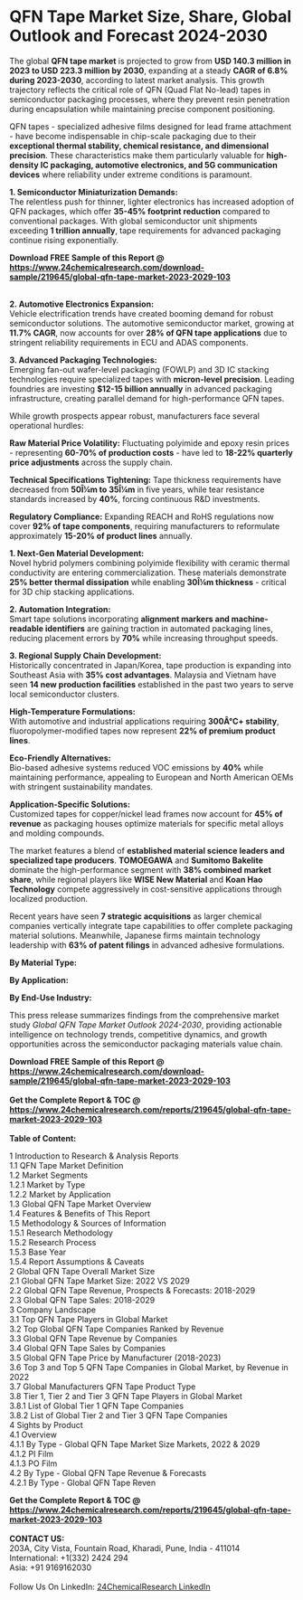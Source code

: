<h1>QFN Tape Market Size, Share, Global Outlook and Forecast 2024-2030</h1><p>The global <strong>QFN tape market</strong> is projected to grow from <strong>USD 140.3 million in 2023 to USD 223.3 million by 2030</strong>, expanding at a steady <strong>CAGR of 6.8% during 2023-2030</strong>, according to latest market analysis. This growth trajectory reflects the critical role of QFN (Quad Flat No-lead) tapes in semiconductor packaging processes, where they prevent resin penetration during encapsulation while maintaining precise component positioning.</p><p>QFN tapes - specialized adhesive films designed for lead frame attachment - have become indispensable in chip-scale packaging due to their <strong>exceptional thermal stability, chemical resistance, and dimensional precision</strong>. These characteristics make them particularly valuable for <strong>high-density IC packaging, automotive electronics, and 5G communication devices</strong> where reliability under extreme conditions is paramount.</p><p><strong>1. Semiconductor Miniaturization Demands:</strong><br>
The relentless push for thinner, lighter electronics has increased adoption of QFN packages, which offer <strong>35-45% footprint reduction</strong> compared to conventional packages. With global semiconductor unit shipments exceeding <strong>1 trillion annually</strong>, tape requirements for advanced packaging continue rising exponentially.</p><div><b>Download FREE Sample of this Report @ 
            <a href="https://www.24chemicalresearch.com/download-sample/219645/global-qfn-tape-market-2023-2029-103">
            https://www.24chemicalresearch.com/download-sample/219645/global-qfn-tape-market-2023-2029-103</a></b></div><br><p><strong>2. Automotive Electronics Expansion:</strong><br>
Vehicle electrification trends have created booming demand for robust semiconductor solutions. The automotive semiconductor market, growing at <strong>11.7% CAGR</strong>, now accounts for over <strong>28% of QFN tape applications</strong> due to stringent reliability requirements in ECU and ADAS components.</p><p><strong>3. Advanced Packaging Technologies:</strong><br>
Emerging fan-out wafer-level packaging (FOWLP) and 3D IC stacking technologies require specialized tapes with <strong>micron-level precision</strong>. Leading foundries are investing <strong>$12-15 billion annually</strong> in advanced packaging infrastructure, creating parallel demand for high-performance QFN tapes.</p><p>While growth prospects appear robust, manufacturers face several operational hurdles:</p><p><strong>Raw Material Price Volatility:</strong> Fluctuating polyimide and epoxy resin prices - representing <strong>60-70% of production costs</strong> - have led to <strong>18-22% quarterly price adjustments</strong> across the supply chain.</p><p><strong>Technical Specifications Tightening:</strong> Tape thickness requirements have decreased from <strong>50Î¼m to 35Î¼m</strong> in five years, while tear resistance standards increased by <strong>40%</strong>, forcing continuous R&amp;D investments.</p><p><strong>Regulatory Compliance:</strong> Expanding REACH and RoHS regulations now cover <strong>92% of tape components</strong>, requiring manufacturers to reformulate approximately <strong>15-20% of product lines</strong> annually.</p><p><strong>1. Next-Gen Material Development:</strong><br>
Novel hybrid polymers combining polyimide flexibility with ceramic thermal conductivity are entering commercialization. These materials demonstrate <strong>25% better thermal dissipation</strong> while enabling <strong>30Î¼m thickness</strong> - critical for 3D chip stacking applications.</p><p><strong>2. Automation Integration:</strong><br>
Smart tape solutions incorporating <strong>alignment markers and machine-readable identifiers</strong> are gaining traction in automated packaging lines, reducing placement errors by <strong>70%</strong> while increasing throughput speeds.</p><p><strong>3. Regional Supply Chain Development:</strong><br>
Historically concentrated in Japan/Korea, tape production is expanding into Southeast Asia with <strong>35% cost advantages</strong>. Malaysia and Vietnam have seen <strong>14 new production facilities</strong> established in the past two years to serve local semiconductor clusters.</p><p><strong>High-Temperature Formulations:</strong><br>
    With automotive and industrial applications requiring <strong>300Â°C+ stability</strong>, fluoropolymer-modified tapes now represent <strong>22% of premium product lines</strong>.</p><p><strong>Eco-Friendly Alternatives:</strong><br>
    Bio-based adhesive systems reduced VOC emissions by <strong>40%</strong> while maintaining performance, appealing to European and North American OEMs with stringent sustainability mandates.</p><p><strong>Application-Specific Solutions:</strong><br>
    Customized tapes for copper/nickel lead frames now account for <strong>45% of revenue</strong> as packaging houses optimize materials for specific metal alloys and molding compounds.</p><p>The market features a blend of <strong>established material science leaders and specialized tape producers</strong>. <strong>TOMOEGAWA</strong> and <strong>Sumitomo Bakelite</strong> dominate the high-performance segment with <strong>38% combined market share</strong>, while regional players like <strong>WISE New Material</strong> and <strong>Koan Hao Technology</strong> compete aggressively in cost-sensitive applications through localized production.</p><p>Recent years have seen <strong>7 strategic acquisitions</strong> as larger chemical companies vertically integrate tape capabilities to offer complete packaging material solutions. Meanwhile, Japanese firms maintain technology leadership with <strong>63% of patent filings</strong> in advanced adhesive formulations.</p><p><strong>By Material Type:</strong></p><p><strong>By Application:</strong></p><p><strong>By End-Use Industry:</strong></p><p>This press release summarizes findings from the comprehensive market study <em>Global QFN Tape Market Outlook 2024-2030</em>, providing actionable intelligence on technology trends, competitive dynamics, and growth opportunities across the semiconductor packaging materials value chain.</p><div><b>Download FREE Sample of this Report @ 
            <a href="https://www.24chemicalresearch.com/download-sample/219645/global-qfn-tape-market-2023-2029-103">
            https://www.24chemicalresearch.com/download-sample/219645/global-qfn-tape-market-2023-2029-103</a></b></div><br><div><b>Get the Complete Report & TOC @ 
            <a href="https://www.24chemicalresearch.com/reports/219645/global-qfn-tape-market-2023-2029-103">
            https://www.24chemicalresearch.com/reports/219645/global-qfn-tape-market-2023-2029-103</a></b></div><br>
            <b>Table of Content:</b><p>1 Introduction to Research & Analysis Reports<br />
    1.1 QFN Tape Market Definition<br />
    1.2 Market Segments<br />
        1.2.1 Market by Type<br />
        1.2.2 Market by Application<br />
    1.3 Global QFN Tape Market Overview<br />
    1.4 Features & Benefits of This Report<br />
    1.5 Methodology & Sources of Information<br />
        1.5.1 Research Methodology<br />
        1.5.2 Research Process<br />
        1.5.3 Base Year<br />
        1.5.4 Report Assumptions & Caveats<br />
2 Global QFN Tape Overall Market Size<br />
    2.1 Global QFN Tape Market Size: 2022 VS 2029<br />
    2.2 Global QFN Tape Revenue, Prospects & Forecasts: 2018-2029<br />
    2.3 Global QFN Tape Sales: 2018-2029<br />
3 Company Landscape<br />
    3.1 Top QFN Tape Players in Global Market<br />
    3.2 Top Global QFN Tape Companies Ranked by Revenue<br />
    3.3 Global QFN Tape Revenue by Companies<br />
    3.4 Global QFN Tape Sales by Companies<br />
    3.5 Global QFN Tape Price by Manufacturer (2018-2023)<br />
    3.6 Top 3 and Top 5 QFN Tape Companies in Global Market, by Revenue in 2022<br />
    3.7 Global Manufacturers QFN Tape Product Type<br />
    3.8 Tier 1, Tier 2 and Tier 3 QFN Tape Players in Global Market<br />
        3.8.1 List of Global Tier 1 QFN Tape Companies<br />
        3.8.2 List of Global Tier 2 and Tier 3 QFN Tape Companies<br />
4 Sights by Product<br />
    4.1 Overview<br />
        4.1.1 By Type - Global QFN Tape Market Size Markets, 2022 & 2029<br />
        4.1.2 PI Film<br />
        4.1.3 PO Film<br />
    4.2 By Type - Global QFN Tape Revenue & Forecasts<br />
        4.2.1 By Type - Global QFN Tape Reven</p><div><b>Get the Complete Report & TOC @ 
            <a href="https://www.24chemicalresearch.com/reports/219645/global-qfn-tape-market-2023-2029-103">
            https://www.24chemicalresearch.com/reports/219645/global-qfn-tape-market-2023-2029-103</a></b></div><br><b>CONTACT US:</b><br>
            203A, City Vista, Fountain Road, Kharadi, Pune, India - 411014<br>
            International: +1(332) 2424 294<br>
            Asia: +91 9169162030 <br><br>
            Follow Us On LinkedIn: <a href="https://www.linkedin.com/company/24chemicalresearch/">24ChemicalResearch LinkedIn</a>